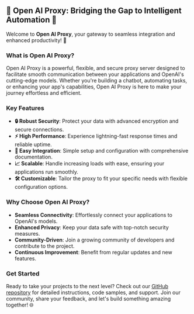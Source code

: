 ## 🌟 Open AI Proxy: Bridging the Gap to Intelligent Automation 🌟

Welcome to **Open AI Proxy**, your gateway to seamless integration and enhanced productivity! 🚀

### What is Open AI Proxy?

Open AI Proxy is a powerful, flexible, and secure proxy server designed to facilitate smooth communication between your applications and OpenAI's cutting-edge models. Whether you're building a chatbot, automating tasks, or enhancing your app's capabilities, Open AI Proxy is here to make your journey effortless and efficient.

### Key Features

- **🔒 Robust Security**: Protect your data with advanced encryption and secure connections.
- **⚡ High Performance**: Experience lightning-fast response times and reliable uptime.
- **🔧 Easy Integration**: Simple setup and configuration with comprehensive documentation.
- **📈 Scalable**: Handle increasing loads with ease, ensuring your applications run smoothly.
- **🛠️ Customizable**: Tailor the proxy to fit your specific needs with flexible configuration options.

### Why Choose Open AI Proxy?

- **Seamless Connectivity**: Effortlessly connect your applications to OpenAI's models.
- **Enhanced Privacy**: Keep your data safe with top-notch security measures.
- **Community-Driven**: Join a growing community of developers and contribute to the project.
- **Continuous Improvement**: Benefit from regular updates and new features.

### Get Started

Ready to take your projects to the next level? Check out our [GitHub repository](#) for detailed instructions, code samples, and support. Join our community, share your feedback, and let's build something amazing together! 🌐